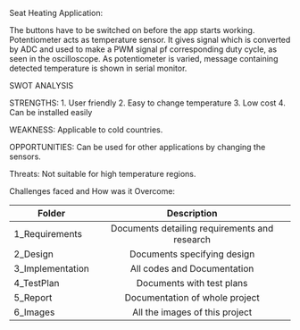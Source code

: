 Seat Heating Application:

The buttons have to be switched on before the app starts working. Potentiometer acts as temperature sensor.
It gives signal which is converted by ADC and used to make a PWM signal pf corresponding duty cycle, as seen in the oscilloscope.
As potentiometer is varied, message containing detected temperature is shown in serial monitor.

SWOT ANALYSIS
   
STRENGTHS:
	1. User  friendly
	2. Easy to change temperature
	3. Low cost
	4. Can be installed easily
  
WEAKNESS:
    Applicable to cold countries.
    
OPPORTUNITIES:
     Can be used for other applications by changing the sensors.
     
Threats:
     Not suitable for high temperature  regions.
     
     
Challenges faced and How was it Overcome:

| Folder   |      Description     |  
|----------|:-------------:|
| 1_Requirements |  Documents detailing requirements and research |
| 2_Design |    Documents specifying design  | 
| 3_Implementation |   All codes and Documentation  |
| 4_TestPlan |  Documents with test plans |
| 5_Report |    Documentation of whole project  | 
| 6_Images |    All the images of this project  |



